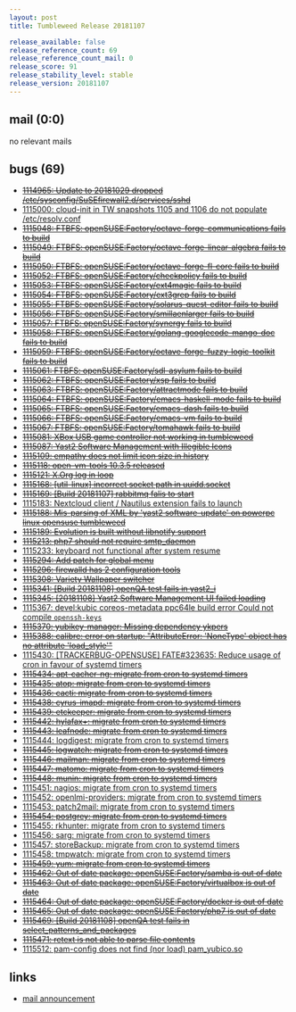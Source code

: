 ```yaml
---
layout: post
title: Tumbleweed Release 20181107

release_available: false
release_reference_count: 69
release_reference_count_mail: 0
release_score: 91
release_stability_level: stable
release_version: 20181107
---
```


## mail (0:0)

no relevant mails

## bugs (69)

<!--more-->

- ~~[1114965: Update to 20181029 dropped /etc/sysconfig/SuSEfirewall2.d/services/sshd](https://bugzilla.opensuse.org/show_bug.cgi?id=1114965)~~
- [1115000: cloud-init in TW snapshots 1105 and 1106 do not populate /etc/resolv.conf](https://bugzilla.opensuse.org/show_bug.cgi?id=1115000)
- ~~[1115048: FTBFS: openSUSE:Factory/octave-forge-communications fails to build](https://bugzilla.opensuse.org/show_bug.cgi?id=1115048)~~
- ~~[1115049: FTBFS: openSUSE:Factory/octave-forge-linear-algebra fails to build](https://bugzilla.opensuse.org/show_bug.cgi?id=1115049)~~
- ~~[1115050: FTBFS: openSUSE:Factory/octave-forge-fl-core fails to build](https://bugzilla.opensuse.org/show_bug.cgi?id=1115050)~~
- ~~[1115052: FTBFS: openSUSE:Factory/checkpolicy fails to build](https://bugzilla.opensuse.org/show_bug.cgi?id=1115052)~~
- ~~[1115053: FTBFS: openSUSE:Factory/ext4magic fails to build](https://bugzilla.opensuse.org/show_bug.cgi?id=1115053)~~
- ~~[1115054: FTBFS: openSUSE:Factory/ext3grep fails to build](https://bugzilla.opensuse.org/show_bug.cgi?id=1115054)~~
- ~~[1115055: FTBFS: openSUSE:Factory/solarus-quest-editor fails to build](https://bugzilla.opensuse.org/show_bug.cgi?id=1115055)~~
- ~~[1115056: FTBFS: openSUSE:Factory/smillaenlarger fails to build](https://bugzilla.opensuse.org/show_bug.cgi?id=1115056)~~
- ~~[1115057: FTBFS: openSUSE:Factory/synergy fails to build](https://bugzilla.opensuse.org/show_bug.cgi?id=1115057)~~
- ~~[1115058: FTBFS: openSUSE:Factory/golang-googlecode-mango-doc fails to build](https://bugzilla.opensuse.org/show_bug.cgi?id=1115058)~~
- ~~[1115059: FTBFS: openSUSE:Factory/octave-forge-fuzzy-logic-toolkit fails to build](https://bugzilla.opensuse.org/show_bug.cgi?id=1115059)~~
- ~~[1115061: FTBFS: openSUSE:Factory/sdl-asylum fails to build](https://bugzilla.opensuse.org/show_bug.cgi?id=1115061)~~
- ~~[1115062: FTBFS: openSUSE:Factory/xsp fails to build](https://bugzilla.opensuse.org/show_bug.cgi?id=1115062)~~
- ~~[1115063: FTBFS: openSUSE:Factory/attractmode fails to build](https://bugzilla.opensuse.org/show_bug.cgi?id=1115063)~~
- ~~[1115064: FTBFS: openSUSE:Factory/emacs-haskell-mode fails to build](https://bugzilla.opensuse.org/show_bug.cgi?id=1115064)~~
- ~~[1115065: FTBFS: openSUSE:Factory/emacs-dash fails to build](https://bugzilla.opensuse.org/show_bug.cgi?id=1115065)~~
- ~~[1115066: FTBFS: openSUSE:Factory/emacs-vm fails to build](https://bugzilla.opensuse.org/show_bug.cgi?id=1115066)~~
- ~~[1115067: FTBFS: openSUSE:Factory/tomahawk fails to build](https://bugzilla.opensuse.org/show_bug.cgi?id=1115067)~~
- ~~[1115081: XBox USB game controller not working in tumbleweed](https://bugzilla.opensuse.org/show_bug.cgi?id=1115081)~~
- ~~[1115087: Yast2 Software Management with Illegible Icons](https://bugzilla.opensuse.org/show_bug.cgi?id=1115087)~~
- ~~[1115109: empathy does not limit icon size in history](https://bugzilla.opensuse.org/show_bug.cgi?id=1115109)~~
- ~~[1115118: open-vm-tools 10.3.5 released](https://bugzilla.opensuse.org/show_bug.cgi?id=1115118)~~
- ~~[1115121: X.Org log in loop](https://bugzilla.opensuse.org/show_bug.cgi?id=1115121)~~
- ~~[1115168: \[util-linux\] incorrect socket path in uuidd.socket](https://bugzilla.opensuse.org/show_bug.cgi?id=1115168)~~
- ~~[1115169: \[Build 20181107\] rabbitmq falis to start](https://bugzilla.opensuse.org/show_bug.cgi?id=1115169)~~
- [1115183: Nextcloud client / Nautilus extension fails to launch](https://bugzilla.opensuse.org/show_bug.cgi?id=1115183)
- ~~[1115188: Mis-parsing of XML by 'yast2 software-update' on powerpc linux opensuse tumbleweed](https://bugzilla.opensuse.org/show_bug.cgi?id=1115188)~~
- ~~[1115189: Evolution is built without libnotify support](https://bugzilla.opensuse.org/show_bug.cgi?id=1115189)~~
- ~~[1115213: php7 should not require smtp_daemon](https://bugzilla.opensuse.org/show_bug.cgi?id=1115213)~~
- [1115233: keyboard not functional after system resume](https://bugzilla.opensuse.org/show_bug.cgi?id=1115233)
- ~~[1115294: Add patch for global menu](https://bugzilla.opensuse.org/show_bug.cgi?id=1115294)~~
- ~~[1115296: firewalld has 2 configuration tools](https://bugzilla.opensuse.org/show_bug.cgi?id=1115296)~~
- ~~[1115308: Variety Wallpaper switcher](https://bugzilla.opensuse.org/show_bug.cgi?id=1115308)~~
- ~~[1115341: \[Build 20181108\] openQA test fails in yast2_i](https://bugzilla.opensuse.org/show_bug.cgi?id=1115341)~~
- ~~[1115345: \[20181108\] Yast2 Software Management UI failed loading](https://bugzilla.opensuse.org/show_bug.cgi?id=1115345)~~
- [1115367: devel:kubic coreos-metadata ppc64le build error  Could not compile `openssh-keys`](https://bugzilla.opensuse.org/show_bug.cgi?id=1115367)
- ~~[1115370: yubikey-manager: Missing dependency ykpers](https://bugzilla.opensuse.org/show_bug.cgi?id=1115370)~~
- ~~[1115388: calibre: error on startup: "AttributeError: 'NoneType' object has no attribute 'load_style'"](https://bugzilla.opensuse.org/show_bug.cgi?id=1115388)~~
- [1115430: \[TRACKERBUG-OPENSUSE\] FATE#323635: Reduce usage of cron in favour of systemd timers](https://bugzilla.opensuse.org/show_bug.cgi?id=1115430)
- ~~[1115434: apt-cacher-ng: migrate from cron to systemd timers](https://bugzilla.opensuse.org/show_bug.cgi?id=1115434)~~
- ~~[1115435: atop: migrate from cron to systemd timers](https://bugzilla.opensuse.org/show_bug.cgi?id=1115435)~~
- ~~[1115436: cacti: migrate from cron to systemd timers](https://bugzilla.opensuse.org/show_bug.cgi?id=1115436)~~
- ~~[1115438: cyrus-imapd: migrate from cron to systemd timers](https://bugzilla.opensuse.org/show_bug.cgi?id=1115438)~~
- ~~[1115439: etckeeper: migrate from cron to systemd timers](https://bugzilla.opensuse.org/show_bug.cgi?id=1115439)~~
- ~~[1115442: hylafax+: migrate from cron to systemd timers](https://bugzilla.opensuse.org/show_bug.cgi?id=1115442)~~
- ~~[1115443: leafnode: migrate from cron to systemd timers](https://bugzilla.opensuse.org/show_bug.cgi?id=1115443)~~
- [1115444: logdigest: migrate from cron to systemd timers](https://bugzilla.opensuse.org/show_bug.cgi?id=1115444)
- ~~[1115445: logwatch: migrate from cron to systemd timers](https://bugzilla.opensuse.org/show_bug.cgi?id=1115445)~~
- ~~[1115446: mailman: migrate from cron to systemd timers](https://bugzilla.opensuse.org/show_bug.cgi?id=1115446)~~
- ~~[1115447: matomo: migrate from cron to systemd timers](https://bugzilla.opensuse.org/show_bug.cgi?id=1115447)~~
- ~~[1115448: munin: migrate from cron to systemd timers](https://bugzilla.opensuse.org/show_bug.cgi?id=1115448)~~
- [1115451: nagios: migrate from cron to systemd timers](https://bugzilla.opensuse.org/show_bug.cgi?id=1115451)
- [1115452: openlmi-providers: migrate from cron to systemd timers](https://bugzilla.opensuse.org/show_bug.cgi?id=1115452)
- [1115453: patch2mail: migrate from cron to systemd timers](https://bugzilla.opensuse.org/show_bug.cgi?id=1115453)
- ~~[1115454: postgrey: migrate from cron to systemd timers](https://bugzilla.opensuse.org/show_bug.cgi?id=1115454)~~
- [1115455: rkhunter: migrate from cron to systemd timers](https://bugzilla.opensuse.org/show_bug.cgi?id=1115455)
- [1115456: sarg: migrate from cron to systemd timers](https://bugzilla.opensuse.org/show_bug.cgi?id=1115456)
- [1115457: storeBackup: migrate from cron to systemd timers](https://bugzilla.opensuse.org/show_bug.cgi?id=1115457)
- [1115458: tmpwatch: migrate from cron to systemd timers](https://bugzilla.opensuse.org/show_bug.cgi?id=1115458)
- ~~[1115459: yum: migrate from cron to systemd timers](https://bugzilla.opensuse.org/show_bug.cgi?id=1115459)~~
- ~~[1115462: Out of date package: openSUSE:Factory/samba is out of date](https://bugzilla.opensuse.org/show_bug.cgi?id=1115462)~~
- ~~[1115463: Out of date package: openSUSE:Factory/virtualbox is out of date](https://bugzilla.opensuse.org/show_bug.cgi?id=1115463)~~
- ~~[1115464: Out of date package: openSUSE:Factory/docker is out of date](https://bugzilla.opensuse.org/show_bug.cgi?id=1115464)~~
- ~~[1115465: Out of date package: openSUSE:Factory/php7 is out of date](https://bugzilla.opensuse.org/show_bug.cgi?id=1115465)~~
- ~~[1115469: \[Build 20181108\] openQA test fails in select_patterns_and_packages](https://bugzilla.opensuse.org/show_bug.cgi?id=1115469)~~
- ~~[1115471: retext is not able to parse file contents](https://bugzilla.opensuse.org/show_bug.cgi?id=1115471)~~
- [1115512: pam-config does not find (nor load) pam_yubico.so](https://bugzilla.opensuse.org/show_bug.cgi?id=1115512)



## links

- [mail announcement](https://lists.opensuse.org/opensuse-factory/2018-11/msg00029.html)
